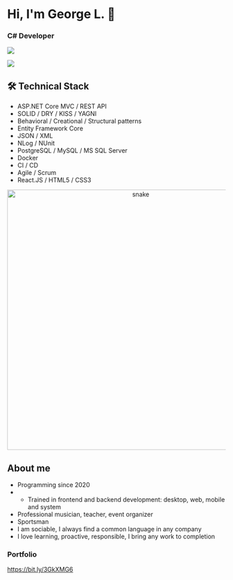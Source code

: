 # Hi, I'm George L. 👋
### C# Developer

<p>
       <a href="https://t.me/GeorgeLofenfeld">
              <img src="https://img.shields.io/badge/Telegram-2CA5E0?style=for-the-badge&logo=telegram&logoColor=white"/>
       </a>
</p>
<p>
       <a href='mailto:georgelofenfeld@gmail.com'>
              <img src="https://img.shields.io/badge/Gmail-D14836?style=for-the-badge&logo=gmail&logoColor=white"/>
       </a>
</p>

## 🛠 Technical Stack
* ASP.NET Core MVC / REST API
* SOLID / DRY / KISS / YAGNI
* Behavioral / Creational / Structural
patterns
* Entity Framework Core
* JSON / XML
* NLog / NUnit
* PostgreSQL / MySQL / MS SQL Server
* Docker
* CI / CD
* Agile / Scrum
* React.JS / HTML5 / CSS3

<p align="center">
 <img width="600" src="assets/github-snake.svg" alt="snake"/>
</p>

## About me
* Programming since 2020
* * Trained in frontend and backend development:
desktop, web, mobile and system
* Professional musician, teacher,
event organizer
* Sportsman
* I am sociable, I always find a common language in
any company
* I love learning, proactive, responsible,
I bring any work to completion

### Portfolio
https://bit.ly/3GkXMG6

